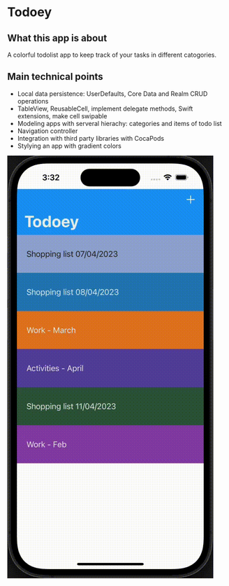 # Todoey

## What this app is about

A colorful todolist app to keep track of your tasks in different catogories.


## Main technical points

- Local data persistence: UserDefaults, Core Data and Realm CRUD operations
- TableView, ReusableCell, implement delegate methods, Swift extensions, make cell swipable 
- Modeling apps with serveral hierachy: categories and items of todo list
- Navigation controller
- Integration with third party libraries with CocaPods
- Stylying an app with gradient colors

![Todoey](screenshot.gif)
